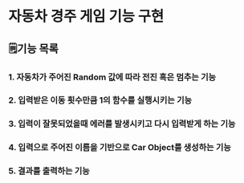 자동차 경주 게임 기능 구현
======================

🗒️기능 목록
--------
### 1. 자동차가 주어진 Random 값에 따라 전진 혹은 멈추는 기능
### 2. 입력받은 이동 횟수만큼 1의 함수를 실행시키는 기능
### 3. 입력이 잘못되었을때 에러를 발생시키고 다시 입력받게 하는 기능
### 4. 입력으로 주어진 이름을 기반으로 Car Object를 생성하는 기능
### 5. 결과를 출력하는 기능
